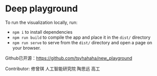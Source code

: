 # Deep playground

To run the visualization locally, run:
- `npm i` to install dependencies
- `npm run build` to compile the app and place it in the `dist/` directory
- `npm run serve` to serve from the `dist/` directory and open a page on your browser.

Github已开源：https://github.com/tsyhahaha/new_playground

Contributor: 修曾琪  人工智能研究院 
             陶思远  高工
